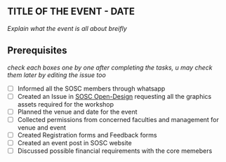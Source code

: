 ## TITLE OF THE EVENT - DATE

_Explain what the event is all about breifly_

## Prerequisites
_check each boxes one by one after completing the tasks, u may check them later by editing the issue too_
- [ ] Informed all the SOSC members through whatsapp
- [ ] Created an Issue in [SOSC Open-Design](https://github.com/so-sc/open-design) requesting all the graphics assets required for the workshop
- [ ] Planned the venue and date for the event
- [ ] Collected permissions from concerned faculties and management for venue and event
- [ ] Created Registration forms and Feedback forms
- [ ] Created an event post in SOSC website
- [ ] Discussed possible financial requirements with the core memebers
